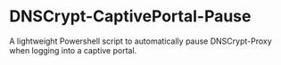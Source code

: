 # DNSCrypt-CaptivePortal-Pause
A lightweight Powershell script to automatically pause DNSCrypt-Proxy when logging into a captive portal.
